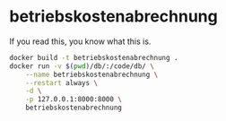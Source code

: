 # betriebskostenabrechnung

If you read this, you know what this is.

```bash
docker build -t betriebskostenabrechnung .
docker run -v $(pwd)/db/:/code/db/ \
	--name betriebskostenabrechnung \
	--restart always \
	-d \
	-p 127.0.0.1:8000:8000 \
	betriebskostenabrechnung
```
